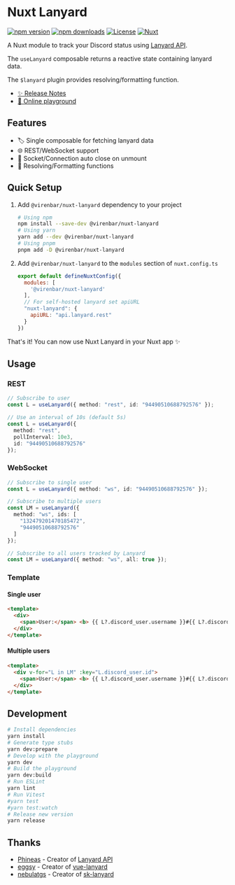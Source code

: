 # Nuxt Lanyard

[![npm version][npm-version-src]][npm-version-href]
[![npm downloads][npm-downloads-src]][npm-downloads-href]
[![License][license-src]][license-href]
[![Nuxt][nuxt-src]][nuxt-href]

A Nuxt module to track your Discord status using [Lanyard API](https://github.com/Phineas/lanyard/).

The `useLanyard` composable returns a reactive state containing lanyard data.

The `$lanyard` plugin provides resolving/formatting function.

- [✨ Release Notes](/CHANGELOG.md)
- [🏀 Online playground](https://stackblitz.com/github/virenbar/nuxt-lanyard?file=playground%2Fapp.vue)
<!-- - [📖 Documentation](https://example.com) -->

## Features

- 🏷️ Single composable for fetching lanyard data
- 🌐 REST/WebSocket support
- 🧹 Socket/Connection auto close on unmount
- 📃 Resolving/Formatting functions

## Quick Setup

1. Add `@virenbar/nuxt-lanyard` dependency to your project

    ```bash
    # Using npm
    npm install --save-dev @virenbar/nuxt-lanyard
    # Using yarn
    yarn add --dev @virenbar/nuxt-lanyard
    # Using pnpm
    pnpm add -D @virenbar/nuxt-lanyard
    ```

2. Add `@virenbar/nuxt-lanyard` to the `modules` section of `nuxt.config.ts`

    ```js
    export default defineNuxtConfig({
      modules: [
        '@virenbar/nuxt-lanyard'
      ],
      // For self-hosted lanyard set apiURL
      "nuxt-lanyard": {
        apiURL: "api.lanyard.rest"
      }
    })
    ```

That's it! You can now use Nuxt Lanyard in your Nuxt app ✨

## Usage

### REST

```ts
// Subscribe to user
const L = useLanyard({ method: "rest", id: "94490510688792576" });
```

```ts
// Use an interval of 10s (default 5s)
const L = useLanyard({
  method: "rest",
  pollInterval: 10e3,
  id: "94490510688792576"
});
```

### WebSocket

```ts
// Subscribe to single user
const L = useLanyard({ method: "ws", id: "94490510688792576" });
```

```ts
// Subscribe to multiple users
const LM = useLanyard({
  method: "ws", ids: [
    "132479201470185472",
    "94490510688792576"
  ]
});
```

```ts
// Subscribe to all users tracked by Lanyard
const LM = useLanyard({ method: "ws", all: true });
```

### Template

#### Single user

```html
<template>
  <div>
    <span>User:</span> <b> {{ L?.discord_user.username }}#{{ L?.discord_user.discriminator }}</b>
  </div>
</template>
```

#### Multiple users

```html
<template>
  <div v-for="L in LM" :key="L.discord_user.id">
    <span>User:</span> <b> {{ L?.discord_user.username }}#{{ L?.discord_user.discriminator }}</b>
  </div>
</template>
```

## Development

```bash
# Install dependencies
yarn install
# Generate type stubs
yarn dev:prepare
# Develop with the playground
yarn dev
# Build the playground
yarn dev:build
# Run ESLint
yarn lint
# Run Vitest
#yarn test
#yarn test:watch
# Release new version
yarn release
```

## Thanks

- [Phineas](https://github.com/Phineas) - Creator of [Lanyard API](https://github.com/Phineas/lanyard)
- [eggsy](https://github.com/eggsy) - Creator of [vue-lanyard](https://github.com/eggsy/vue-lanyard)
- [nebulatgs](https://github.com/nebulatgs) - Creator of [sk-lanyard](https://github.com/nebulatgs/sk-lanyard)

<!-- Badges -->
[npm-version-src]: https://img.shields.io/npm/v/@virenbar/nuxt-lanyard/latest.svg?style=flat&colorA=18181B&colorB=28CF8D
[npm-version-href]: https://npmjs.com/package/@virenbar/nuxt-lanyard

[npm-downloads-src]: https://img.shields.io/npm/dm/@virenbar/nuxt-lanyard.svg?style=flat&colorA=18181B&colorB=28CF8D
[npm-downloads-href]: https://npmjs.com/package/@virenbar/nuxt-lanyard

[license-src]: https://img.shields.io/npm/l/@virenbar/nuxt-lanyard.svg?style=flat&colorA=18181B&colorB=28CF8D
[license-href]: https://npmjs.com/package/@virenbar/nuxt-lanyard

[nuxt-src]: https://img.shields.io/badge/Nuxt-18181B?logo=nuxt.js
[nuxt-href]: https://nuxt.com
